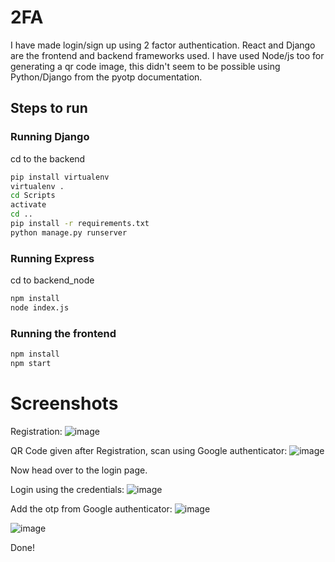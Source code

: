 # 2FA

I have made login/sign up using 2 factor authentication. React and Django are the frontend and backend frameworks used. 
I have used Node/js too for generating  a qr code image, 
this didn't seem to be possible using Python/Django from the pyotp documentation.

## Steps to run

### Running Django

cd to the backend

```bash
pip install virtualenv
virtualenv .
cd Scripts
activate
cd ..
pip install -r requirements.txt
python manage.py runserver
```

### Running Express

cd to backend_node

```bash
npm install
node index.js
```

### Running the frontend

```bash
npm install
npm start
```

# Screenshots

Registration:
![image](https://user-images.githubusercontent.com/72970106/212763934-62fed44d-4431-4de5-aa75-ebbbcb75202d.png)

QR Code given after Registration, scan using Google authenticator:
![image](https://user-images.githubusercontent.com/72970106/212764047-8faf09ce-bca0-425f-91b7-cf77a20f4279.png)

Now head over to the login page.

Login using the credentials:
![image](https://user-images.githubusercontent.com/72970106/212764260-109490d8-ec30-498b-9096-a4703311ca3b.png)

Add the otp from Google authenticator:
![image](https://user-images.githubusercontent.com/72970106/212764603-1fc8e111-7348-46d6-84d4-a6d01b9cc465.png)

![image](https://user-images.githubusercontent.com/72970106/212764912-2568a40f-45dc-4c28-8449-3951378a4102.png)


Done!
